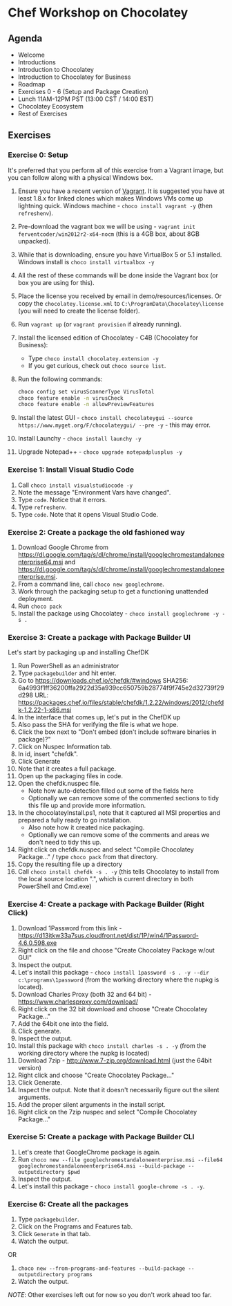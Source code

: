 # Chef Workshop on Chocolatey

## Agenda

* Welcome
* Introductions
* Introduction to Chocolatey
* Introduction to Chocolatey for Business
* Roadmap
* Exercises 0 - 6 (Setup and Package Creation)
* Lunch 11AM-12PM PST (13:00 CST / 14:00 EST)
* Chocolatey Ecosystem
* Rest of Exercises

## Exercises

### Exercise 0: Setup

It's preferred that you perform all of this exercise from a Vagrant image, but you can follow along with a physical Windows box.

1. Ensure you have a recent version of [Vagrant](https://downloads.vagrantup.com). It is suggested you have at least 1.8.x for linked clones which makes Windows VMs come up lightning quick. Windows machine - `choco install vagrant -y` (then `refreshenv`).
1. Pre-download the vagrant box we will be using - `vagrant init ferventcoder/win2012r2-x64-nocm` (this is a 4GB box, about 8GB unpacked).
1. While that is downloading, ensure you have VirtualBox 5 or 5.1 installed. Windows install is `choco install virtualbox -y`
1. All the rest of these commands will be done inside the Vagrant box (or box you are using for this).
1. Place the license you received by email in demo/resources/licenses. Or copy the `chocolatey.license.xml` to `C:\ProgramData\Chocolatey\license` (you will need to create the license folder).
1. Run `vagrant up` (or `vagrant provision` if already running).
1. Install the licensed edition of Chocolatey - C4B (Chocolatey for Business):
   * Type `choco install chocolatey.extension -y`
   * If you get curious, check out `choco source list`.
1. Run the following commands:

   ~~~sh
   choco config set virusScannerType VirusTotal
   choco feature enable -n virusCheck
   choco feature enable -n allowPreviewFeatures
   ~~~

1. Install the latest GUI - `choco install chocolateygui --source https://www.myget.org/F/chocolateygui/ --pre -y` - this may error.
1. Install Launchy - `choco install launchy -y`
1. Upgrade Notepad++ - `choco upgrade notepadplusplus -y`

### Exercise 1: Install Visual Studio Code

1. Call `choco install visualstudiocode -y`
1. Note the message "Environment Vars have changed".
1. Type `code`. Notice that it errors.
1. Type `refreshenv`.
1. Type `code`. Note that it opens Visual Studio Code.

### Exercise 2: Create a package the old fashioned way

1. Download Google Chrome from https://dl.google.com/tag/s/dl/chrome/install/googlechromestandaloneenterprise64.msi and https://dl.google.com/tag/s/dl/chrome/install/googlechromestandaloneenterprise.msi.
1. From a command line, call `choco new googlechrome`.
1. Work through the packaging setup to get a functioning unattended deployment.
1. Run `choco pack`
1. Install the package using Chocolatey - `choco install googlechrome -y -s .`

### Exercise 3: Create a package with Package Builder UI
Let's start by packaging up and installing ChefDK
1. Run PowerShell as an administrator
1. Type `packagebuilder` and hit enter.
1. Go to https://downloads.chef.io/chefdk/#windows
 SHA256: 6a4993f1ff36200ffa2922d35a939cc650759b28774f9f745e2d32739f29d298
URL: https://packages.chef.io/files/stable/chefdk/1.2.22/windows/2012/chefdk-1.2.22-1-x86.msi
1. In the interface that comes up, let's put in the ChefDK up
1. Also pass the SHA for verifying the file is what we hope.
1. Click the box next to "Don't embed (don't include software binaries in package)?"
1. Click on Nuspec Information tab.
1. In id, insert "chefdk".
1. Click Generate
1. Note that it creates a full package.
1. Open up the packaging files in code.
1. Open the chefdk.nuspec file.
    * Note how auto-detection filled out some of the fields here
    * Optionally we can remove some of the commented sections to tidy this file up and provide more information.
1. In the chocolateyInstall.ps1, note that it captured all MSI properties and prepared a fully ready to go installation.
    * Also note how it created nice packaging.
    * Optionally we can remove some of the comments and areas we don't need to tidy this up.
1. Right click on chefdk.nuspec and select "Compile Chocolatey Package..." / type `choco pack` from that directory.
1. Copy the resulting file up a directory
1. Call `choco install chefdk -s . -y` (this tells Chocolatey to install from the local source location ".", which is current directory in both PowerShell and Cmd.exe)

### Exercise 4: Create a package with Package Builder (Right Click)

1. Download 1Password from this link - https://d13itkw33a7sus.cloudfront.net/dist/1P/win4/1Password-4.6.0.598.exe
1. Right click on the file and choose "Create Chocolatey Package w/out GUI"
1. Inspect the output.
1. Let's install this package - `choco install 1password -s . -y --dir c:\programs\1password` (from the working directory where the nupkg is located).
1. Download Charles Proxy (both 32 and 64 bit) - https://www.charlesproxy.com/download/
1. Right click on the 32 bit download and choose "Create Chocolatey Package..."
1. Add the 64bit one into the field.
1. Click generate.
1. Inspect the output.
1. Install this package with `choco install charles -s . -y` (from the working directory where the nupkg is located)
1. Download 7zip - http://www.7-zip.org/download.html (just the 64bit version)
1. Right click and choose "Create Chocolatey Package..."
1. Click Generate.
1. Inspect the output. Note that it doesn't necessarily figure out the silent arguments.
1. Add the proper silent arguments in the install script.
1. Right click on the 7zip nuspec and select "Compile Chocolatey Package..."


### Exercise 5: Create a package with Package Builder CLI

1. Let's create that GoogleChrome package is again.
1. Run `choco new --file googlechromestandaloneenterprise.msi --file64 googlechromestandaloneenterprise64.msi --build-package --outputdirectory $pwd`
1. Inspect the output.
1. Let's install this package - `choco install google-chrome -s . -y`.

### Exercise 6: Create all the packages

1. Type `packagebuilder`.
1. Click on the Programs and Features tab.
1. Click `Generate` in that tab.
1. Watch the output.

 OR

1. `choco new --from-programs-and-features --build-package --outputdirectory programs`
1. Watch the output.


*NOTE*: Other exercises left out for now so you don't work ahead too far.
